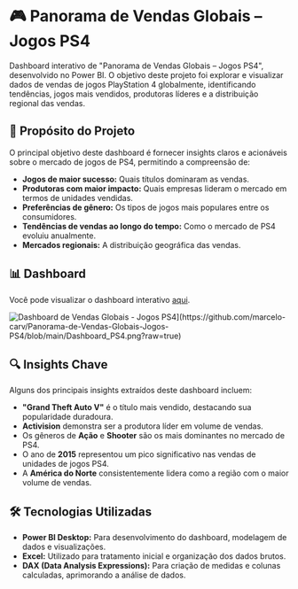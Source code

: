 <h1 id="-panorama-de-vendas-globais-jogos-ps4-">🎮 Panorama de Vendas Globais – Jogos PS4</h1>
<p>Dashboard interativo de &quot;Panorama de Vendas Globais – Jogos PS4&quot;, desenvolvido no Power BI. O objetivo deste projeto foi explorar e visualizar dados de vendas de jogos PlayStation 4 globalmente, identificando tendências, jogos mais vendidos, produtoras líderes e a distribuição regional das vendas.</p>
<h2 id="-prop%C3%B3sito-do-projeto-">🚀 Propósito do Projeto</h2>
<p>O principal objetivo deste dashboard é fornecer insights claros e acionáveis sobre o mercado de jogos de PS4, permitindo a compreensão de:</p>
<ul>
<li><strong>Jogos de maior sucesso:</strong> Quais títulos dominaram as vendas.</li>
<li><strong>Produtoras com maior impacto:</strong> Quais empresas lideram o mercado em termos de unidades vendidas.</li>
<li><strong>Preferências de gênero:</strong> Os tipos de jogos mais populares entre os consumidores.</li>
<li><strong>Tendências de vendas ao longo do tempo:</strong> Como o mercado de PS4 evoluiu anualmente.</li>
<li><strong>Mercados regionais:</strong> A distribuição geográfica das vendas.</li>
</ul>
<h2 id="-dashboard-">📊 Dashboard</h2>
<p>Você pode visualizar o dashboard interativo <a href="https://app.powerbi.com/reportEmbed?reportId=cf803db6-dc47-4919-a292-b0a40b7f7cb7&autoAuth=true&ctid=f310b526-e195-4805-a55e-67e28f2fefdb">aqui</a>.</p>
<p><img src="[https://github.com/SEU_USUARIO/SEU_REPOSITORIO/blob/main/caminho/para/sua/imagem_dashboard.png?raw=true" alt="Dashboard de Vendas Globais - Jogos PS4](https://github.com/marcelo-carv/Panorama-de-Vendas-Globais-Jogos-PS4/blob/main/Dashboard_PS4.png?raw=true)"></p>
<h2 id="-insights-chave-">🔍 Insights Chave</h2>
<p>Alguns dos principais insights extraídos deste dashboard incluem:</p>
<ul>
<li><strong>&quot;Grand Theft Auto V&quot;</strong> é o título mais vendido, destacando sua popularidade duradoura.</li>
<li><strong>Activision</strong> demonstra ser a produtora líder em volume de vendas.</li>
<li>Os gêneros de <strong>Ação</strong> e <strong>Shooter</strong> são os mais dominantes no mercado de PS4.</li>
<li>O ano de <strong>2015</strong> representou um pico significativo nas vendas de unidades de jogos PS4.</li>
<li>A <strong>América do Norte</strong> consistentemente lidera como a região com o maior volume de vendas.</li>
</ul>
<h2 id="-tecnologias-utilizadas-">🛠️ Tecnologias Utilizadas</h2>
<ul>
<li><strong>Power BI Desktop:</strong> Para desenvolvimento do dashboard, modelagem de dados e visualizações.</li>
<li><strong>Excel:</strong> Utilizado para tratamento inicial e organização dos dados brutos.</li>
<li><strong>DAX (Data Analysis Expressions):</strong> Para criação de medidas e colunas calculadas, aprimorando a análise de dados.</li>
</ul>
